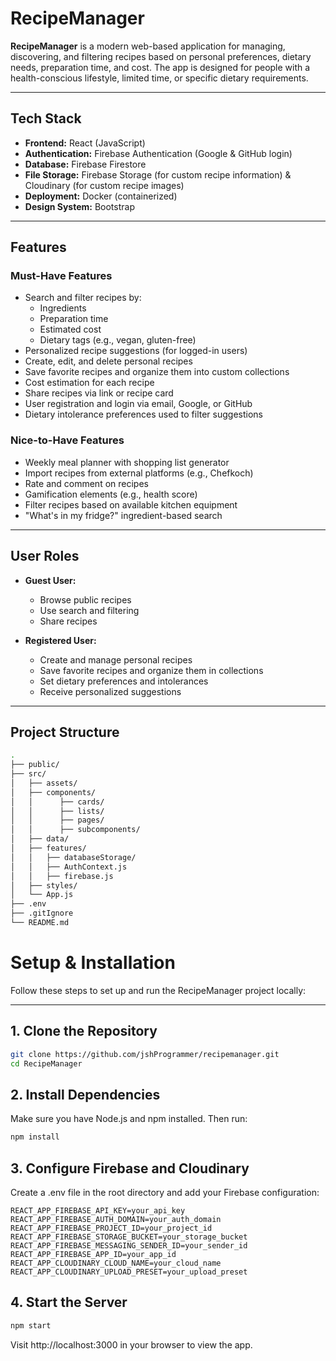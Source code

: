 # RecipeManager

**RecipeManager** is a modern web-based application for managing, discovering, and filtering recipes based on personal preferences, dietary needs, preparation time, and cost. The app is designed for people with a health-conscious lifestyle, limited time, or specific dietary requirements.

---

## Tech Stack

- **Frontend:** React (JavaScript)
- **Authentication:** Firebase Authentication (Google & GitHub login)
- **Database:** Firebase Firestore
- **File Storage:** Firebase Storage (for custom recipe information) & Cloudinary (for custom recipe images)
- **Deployment:** Docker (containerized)
- **Design System:** Bootstrap

---

## Features

### Must-Have Features

- Search and filter recipes by:
  - Ingredients
  - Preparation time
  - Estimated cost
  - Dietary tags (e.g., vegan, gluten-free)
- Personalized recipe suggestions (for logged-in users)
- Create, edit, and delete personal recipes
- Save favorite recipes and organize them into custom collections
- Cost estimation for each recipe
- Share recipes via link or recipe card
- User registration and login via email, Google, or GitHub
- Dietary intolerance preferences used to filter suggestions

### Nice-to-Have Features

- Weekly meal planner with shopping list generator
- Import recipes from external platforms (e.g., Chefkoch)
- Rate and comment on recipes
- Gamification elements (e.g., health score)
- Filter recipes based on available kitchen equipment
- "What's in my fridge?" ingredient-based search

---

## User Roles

- **Guest User:**
  - Browse public recipes
  - Use search and filtering
  - Share recipes

- **Registered User:**
  - Create and manage personal recipes
  - Save favorite recipes and organize them in collections
  - Set dietary preferences and intolerances
  - Receive personalized suggestions

---

## Project Structure

```bash
.
├── public/
├── src/
│   ├── assets/
│   ├── components/
│   │      ├── cards/
│   │      ├── lists/
│   │      ├── pages/
│   │      ├── subcomponents/
│   ├── data/
│   ├── features/
│   │   ├── databaseStorage/
│   │   ├── AuthContext.js
│   │   ├── firebase.js
│   ├── styles/
│   └── App.js
├── .env
├── .gitIgnore
└── README.md
```


# Setup & Installation

Follow these steps to set up and run the RecipeManager project locally:

---

## 1. Clone the Repository

```bash
git clone https://github.com/jshProgrammer/recipemanager.git
cd RecipeManager
````

## 2. Install Dependencies
Make sure you have Node.js and npm installed. Then run:

```bash
npm install
```

## 3. Configure Firebase and Cloudinary
Create a .env file in the root directory and add your Firebase configuration:

```env
REACT_APP_FIREBASE_API_KEY=your_api_key
REACT_APP_FIREBASE_AUTH_DOMAIN=your_auth_domain
REACT_APP_FIREBASE_PROJECT_ID=your_project_id
REACT_APP_FIREBASE_STORAGE_BUCKET=your_storage_bucket
REACT_APP_FIREBASE_MESSAGING_SENDER_ID=your_sender_id
REACT_APP_FIREBASE_APP_ID=your_app_id
REACT_APP_CLOUDINARY_CLOUD_NAME=your_cloud_name
REACT_APP_CLOUDINARY_UPLOAD_PRESET=your_upload_preset
```

## 4. Start the Server
```bash
npm start
```
Visit http://localhost:3000 in your browser to view the app.